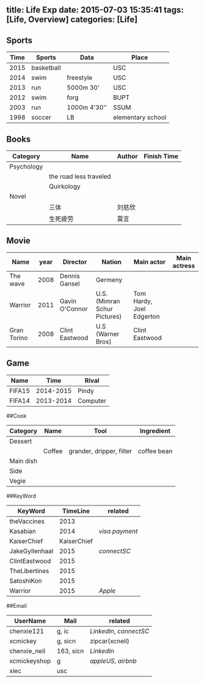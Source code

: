 title: Life Exp
date: 2015-07-03 15:35:41
tags: [Life, Overview]
categories: [Life]
---

## Sports

| Time | Sports | Data | Place|
| --- | --- | --- | --- |
| 2015 | basketball |  | USC |
| 2014 | swim | freestyle | USC|
| 2013 | run | 5000m 30'| USC |
| 2012 | swim | forg | BUPT |
| 2003 | run | 1000m 4'30'' | SSUM |
| 1998 | soccer | LB | elementary school |

## Books

|Category| Name | Author | Finish Time|
| --- | --- | --- | --- |
| Psychology||||
| | the road less traveled | | |
| |  Quirkology | | |
| Novel||||
| | 三体 | 刘慈欣 | |
| | 生死疲劳 | 莫言 | | |

## Movie

| Name | year |Director | Nation | Main actor | Main actress |
| ---- | ---- | -------- | ------ | ---------- | ------------ |
| The wave | 2008 |Dennis Gansel | Germeny | | |
| Warrior | 2011 | Gavin O'Connor | U.S. (Mimran Schur Pictures) | Tom Hardy, Joel Edgerton ||
| Gran Torino | 2008 | Clint Eastwood | U.S (Warner Bros) | Clint Eastwood |||

## Game

| Name | Time | Rival |
| --- | --- | --- |
| FIFA15 | 2014-2015| Pindy
| FIFA14 | 2013-2014 | Computer |


##Cook

| Category | Name | Tool | Ingredient |
| -------- | ---- | ---- | ---------- |
| Dessert | | | |
| | Coffee| grander, dripper, filter| coffee bean |
| Main dish||||
|Side||||
|Vegie||||

##KeyWord

| KeyWord | TimeLine | related |
| -------- | ------- | ------- |
| theVaccines | 2013 | |
| Kasabian | 2014 | _visa payment_ |
| KaiserChief | KaiserChief  |  |
| JakeGyllenhaal | 2015 | _connectSC_ |
| ClintEastwood | 2015 | |
| TheLibertines | 2015 | |
| SatoshiKon | 2015 | |
| Warrior | 2015 | _Apple_ |

##Email

| UserName | Mail | related |
| -------- | ---- | ------- |
| chenxie121 | g, ic | _LinkedIn_, _connectSC_ |
| xcmickey | g, sicn | zipcar(xcneil) |
| chenxie_neil | 163, sicn | _LinkedIn_ |
| xcmickeyshop | g | _appleUS_, _airbnb_|
| xiec | usc | | |
